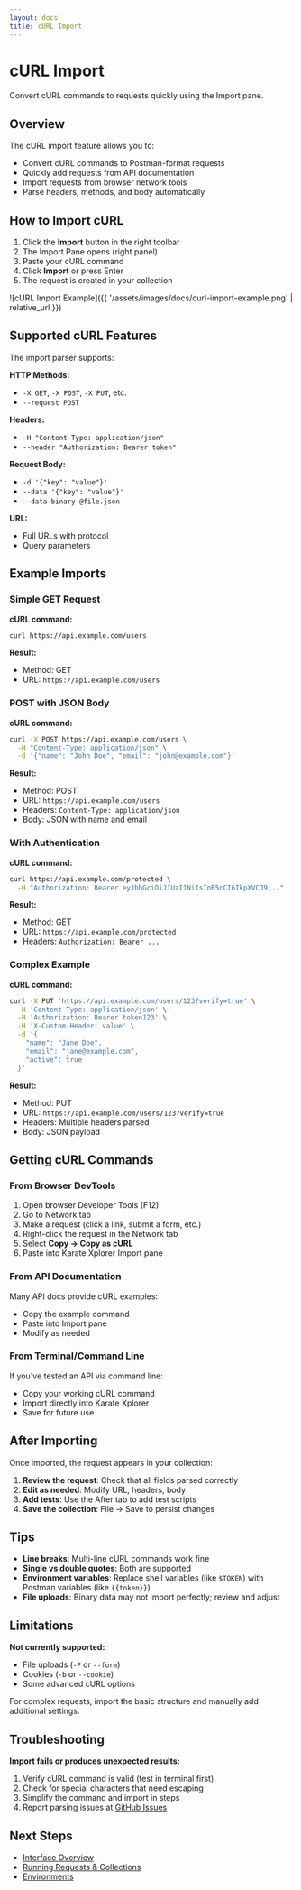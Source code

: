 ```yaml
---
layout: docs
title: cURL Import
---
```


# cURL Import

Convert cURL commands to requests quickly using the Import pane.

## Overview

The cURL import feature allows you to:
- Convert cURL commands to Postman-format requests
- Quickly add requests from API documentation
- Import requests from browser network tools
- Parse headers, methods, and body automatically

## How to Import cURL

1. Click the **Import** button in the right toolbar
2. The Import Pane opens (right panel)
3. Paste your cURL command
4. Click **Import** or press Enter
5. The request is created in your collection

![cURL Import Example]({{ '/assets/images/docs/curl-import-example.png' | relative_url }})

## Supported cURL Features

The import parser supports:

**HTTP Methods:**
- `-X GET`, `-X POST`, `-X PUT`, etc.
- `--request POST`

**Headers:**
- `-H "Content-Type: application/json"`
- `--header "Authorization: Bearer token"`

**Request Body:**
- `-d '{"key": "value"}'`
- `--data '{"key": "value"}'`
- `--data-binary @file.json`

**URL:**
- Full URLs with protocol
- Query parameters

## Example Imports

### Simple GET Request

**cURL command:**
```bash
curl https://api.example.com/users
```

**Result:**
- Method: GET
- URL: `https://api.example.com/users`

### POST with JSON Body

**cURL command:**
```bash
curl -X POST https://api.example.com/users \
  -H "Content-Type: application/json" \
  -d '{"name": "John Doe", "email": "john@example.com"}'
```

**Result:**
- Method: POST
- URL: `https://api.example.com/users`
- Headers: `Content-Type: application/json`
- Body: JSON with name and email

### With Authentication

**cURL command:**
```bash
curl https://api.example.com/protected \
  -H "Authorization: Bearer eyJhbGciOiJIUzI1NiIsInR5cCI6IkpXVCJ9..."
```

**Result:**
- Method: GET
- URL: `https://api.example.com/protected`
- Headers: `Authorization: Bearer ...`

### Complex Example

**cURL command:**
```bash
curl -X PUT 'https://api.example.com/users/123?verify=true' \
  -H 'Content-Type: application/json' \
  -H 'Authorization: Bearer token123' \
  -H 'X-Custom-Header: value' \
  -d '{
    "name": "Jane Doe",
    "email": "jane@example.com",
    "active": true
  }'
```

**Result:**
- Method: PUT
- URL: `https://api.example.com/users/123?verify=true`
- Headers: Multiple headers parsed
- Body: JSON payload

## Getting cURL Commands

### From Browser DevTools

1. Open browser Developer Tools (F12)
2. Go to Network tab
3. Make a request (click a link, submit a form, etc.)
4. Right-click the request in the Network tab
5. Select **Copy → Copy as cURL**
6. Paste into Karate Xplorer Import pane

### From API Documentation

Many API docs provide cURL examples:
- Copy the example command
- Paste into Import pane
- Modify as needed

### From Terminal/Command Line

If you've tested an API via command line:
- Copy your working cURL command
- Import directly into Karate Xplorer
- Save for future use

## After Importing

Once imported, the request appears in your collection:

1. **Review the request**: Check that all fields parsed correctly
2. **Edit as needed**: Modify URL, headers, body
3. **Add tests**: Use the After tab to add test scripts
4. **Save the collection**: File → Save to persist changes

## Tips

- **Line breaks**: Multi-line cURL commands work fine
- **Single vs double quotes**: Both are supported
- **Environment variables**: Replace shell variables (like `$TOKEN`) with Postman variables (like `{{token}}`)
- **File uploads**: Binary data may not import perfectly; review and adjust

## Limitations

**Not currently supported:**
- File uploads (`-F` or `--form`)
- Cookies (`-b` or `--cookie`)
- Some advanced cURL options

For complex requests, import the basic structure and manually add additional settings.

## Troubleshooting

**Import fails or produces unexpected results:**

1. Verify cURL command is valid (test in terminal first)
2. Check for special characters that need escaping
3. Simplify the command and import in steps
4. Report parsing issues at [GitHub Issues](https://github.com/karatelabs/xplorer/issues)

## Next Steps

- [Interface Overview](interface/)
- [Running Requests & Collections](running/)
- [Environments](environments/)
